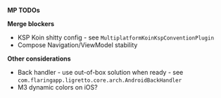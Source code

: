 **MP TODOs**

**Merge blockers**
- KSP Koin shitty config - see `MultiplatformKoinKspConventionPlugin`
- Compose Navigation/ViewModel stability

**Other considerations**
- Back handler - use out-of-box solution when ready - see `com.flaringapp.ligretto.core.arch.AndroidBackHandler`
- M3 dynamic colors on iOS?
